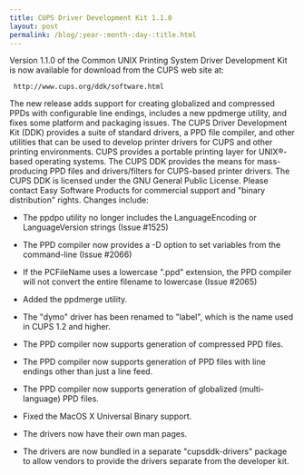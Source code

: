 ```yaml
---
title: CUPS Driver Development Kit 1.1.0
layout: post
permalink: /blog/:year-:month-:day-:title.html
---
```


Version 1.1.0 of the Common UNIX Printing System Driver Development Kit is now available for download from the CUPS web site at:

     http://www.cups.org/ddk/software.html

The new release adds support for creating globalized and compressed PPDs with configurable line endings, includes a new ppdmerge utility, and fixes some platform and packaging issues.
The CUPS Driver Development Kit (DDK) provides a suite of standard drivers, a PPD file compiler, and other utilities that can be used to develop printer drivers for CUPS and other printing environments.  CUPS provides a portable printing layer for UNIX&reg;-based operating systems.  The CUPS DDK provides the means for mass-producing PPD files and drivers/filters for CUPS-based printer drivers.
The CUPS DDK is licensed under the GNU General Public License.  Please contact Easy Software Products for commercial support and "binary distribution" rights.
Changes include:
- The ppdpo utility no longer includes the LanguageEncoding or LanguageVersion strings (Issue #1525) 
- The PPD compiler now provides a -D option to set variables from the command-line (Issue #2066) 
- If the PCFileName uses a lowercase ".ppd" extension, the PPD compiler will not convert the entire filename to lowercase (Issue #2065) 
- Added the ppdmerge utility. 
- The "dymo" driver has been renamed to "label", which is the name used in CUPS 1.2 and higher. 
- The PPD compiler now supports generation of compressed PPD files. 
- The PPD compiler now supports generation of PPD files with line endings other than just a line feed. 
- The PPD compiler now supports generation of globalized (multi-language) PPD files. 
- Fixed the MacOS X Universal Binary support. 
- The drivers now have their own man pages. 
- The drivers are now bundled in a separate "cupsddk-drivers" package to allow vendors to provide the drivers separate from the developer kit.
